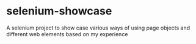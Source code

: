 # selenium-showcase
A selenium project to show case various ways of using page objects and different web elements based on my experience
